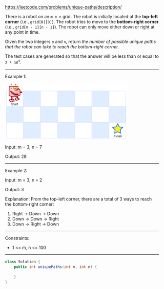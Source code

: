 https://leetcode.com/problems/unique-paths/description/

There is a robot on an `m x n` grid. The robot is initially located at the **top-left corner** (i.e., `grid[0][0]`). The robot tries to move to the **bottom-right corner** (i.e., `grid[m - 1][n - 1]`). The robot can only move either down or right at any point in time.

Given the two integers `m` and `n`, return *the number of possible unique paths that the robot can take to reach the bottom-right corner.*

The test cases are generated so that the answer will be less than or equal to `2 * 10`<sup>`9`</sup>.

---

Example 1:

![image](/img/robot_maze.png)

Input: m = 3, n = 7

Output: 28

---

Example 2:

Input: m = 3, n = 2

Output: 3

Explanation: From the top-left corner, there are a total of 3 ways to reach the bottom-right corner:
1. Right -> Down -> Down
2. Down -> Down -> Right
3. Down -> Right -> Down

---

Constraints:

- 1 <= m, n <= 100

---

```java
class Solution {
    public int uniquePaths(int m, int n) {
        
    }
}
```